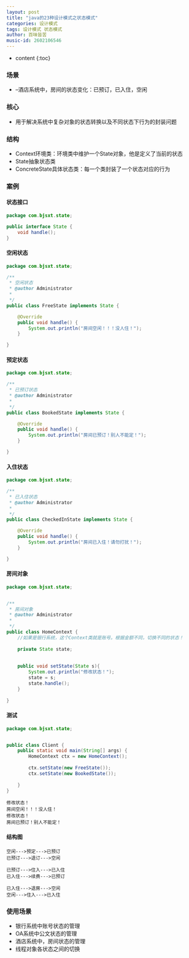 ```yaml
---
layout: post
title: "java的23种设计模式之状态模式"
categories: 设计模式
tags: 设计模式 状态模式
author: 百味皆苦
music-id: 2602106546
---
```


* content
{:toc}
### 场景

- –酒店系统中，房间的状态变化：已预订，已入住，空闲



### 核心

- 用于解决系统中复杂对象的状态转换以及不同状态下行为的封装问题



### 结构

- Context环境类：环境类中维护一个State对象，他是定义了当前的状态
- State抽象状态类
- ConcreteState具体状态类：每一个类封装了一个状态对应的行为



### 案例

#### 状态接口

```java
package com.bjsxt.state;

public interface State {
	void handle();
}

```



#### 空闲状态

```java
package com.bjsxt.state;

/**
 * 空闲状态
 * @author Administrator
 *
 */
public class FreeState implements State {

	@Override
	public void handle() {
		System.out.println("房间空闲！！！没人住！");
	}

}

```



#### 预定状态

```java
package com.bjsxt.state;

/**
 * 已预订状态
 * @author Administrator
 *
 */
public class BookedState implements State {

	@Override
	public void handle() {
		System.out.println("房间已预订！别人不能定！");
	}

}

```



#### 入住状态

```java
package com.bjsxt.state;

/**
 * 已入住状态
 * @author Administrator
 *
 */
public class CheckedInState implements State {

	@Override
	public void handle() {
		System.out.println("房间已入住！请勿打扰！");
	}

}

```



#### 房间对象

```java
package com.bjsxt.state;


/**
 * 房间对象
 * @author Administrator
 *
 */
public class HomeContext {
	//如果是银行系统，这个Context类就是账号。根据金额不同，切换不同的状态！
	
	private State state;
	
	
	public void setState(State s){
		System.out.println("修改状态！");
		state = s;
		state.handle();
	}
	
}

```



#### 测试

```java
package com.bjsxt.state;


public class Client {
	public static void main(String[] args) {
		HomeContext ctx = new HomeContext();
		
		ctx.setState(new FreeState());
		ctx.setState(new BookedState());
		
	}
}

```

```
修改状态！
房间空闲！！！没人住！
修改状态！
房间已预订！别人不能定！
```



#### 结构图

```
空闲--->预定--->已预订
已预订--->退订--->空闲

已预订--->住入--->已入住
已入住--->续费--->已预订

已入住--->退房--->空闲
空闲--->住入--->已入住
```



### 使用场景

- 银行系统中账号状态的管理
- OA系统中公文状态的管理
- 酒店系统中，房间状态的管理
- 线程对象各状态之间的切换